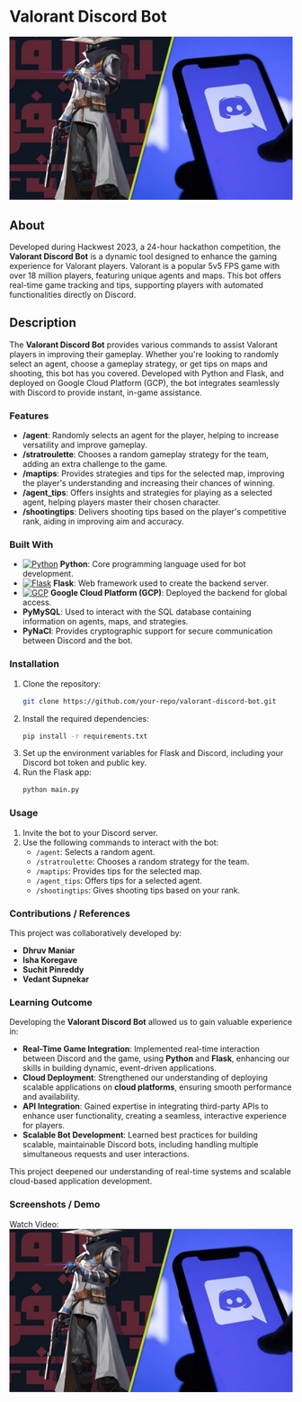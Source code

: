 # Valorant Discord Bot
![alt text](https://github.com/Dhruvbam/Valorant-Discord-Bot/blob/main/Images/valo.jpg)

## About
Developed during Hackwest 2023, a 24-hour hackathon competition, the **Valorant Discord Bot** is a dynamic tool designed to enhance the gaming experience for Valorant players. Valorant is a popular 5v5 FPS game with over 18 million players, featuring unique agents and maps. This bot offers real-time game tracking and tips, supporting players with automated functionalities directly on Discord.

## Description
The **Valorant Discord Bot** provides various commands to assist Valorant players in improving their gameplay. Whether you're looking to randomly select an agent, choose a gameplay strategy, or get tips on maps and shooting, this bot has you covered. Developed with Python and Flask, and deployed on Google Cloud Platform (GCP), the bot integrates seamlessly with Discord to provide instant, in-game assistance.

### Features
- **/agent**: Randomly selects an agent for the player, helping to increase versatility and improve gameplay.
- **/stratroulette**: Chooses a random gameplay strategy for the team, adding an extra challenge to the game.
- **/maptips**: Provides strategies and tips for the selected map, improving the player's understanding and increasing their chances of winning.
- **/agent_tips**: Offers insights and strategies for playing as a selected agent, helping players master their chosen character.
- **/shootingtips**: Delivers shooting tips based on the player's competitive rank, aiding in improving aim and accuracy.

### Built With
- <a href="https://www.python.org/" target="_blank" rel="noreferrer"><img src="https://img.shields.io/badge/Python-3670A0?style=for-the-badge&logo=python&logoColor=ffdd54" width="36" height="36" alt="Python" /></a> **Python**: Core programming language used for bot development.
- <a href="https://flask.palletsprojects.com/" target="_blank" rel="noreferrer"><img src="https://img.shields.io/badge/Flask-000000?style=for-the-badge&logo=flask&logoColor=white" width="36" height="36" alt="Flask" /></a> **Flask**: Web framework used to create the backend server.
- <a href="https://cloud.google.com/" target="_blank" rel="noreferrer"><img src="https://img.shields.io/badge/GCP-4285F4?style=for-the-badge&logo=googlecloud&logoColor=white" width="36" height="36" alt="GCP" /></a> **Google Cloud Platform (GCP)**: Deployed the backend for global access.
- **PyMySQL**: Used to interact with the SQL database containing information on agents, maps, and strategies.
- **PyNaCl**: Provides cryptographic support for secure communication between Discord and the bot.

### Installation
1. Clone the repository:
    ```bash
    git clone https://github.com/your-repo/valorant-discord-bot.git
    ```
2. Install the required dependencies:
    ```bash
    pip install -r requirements.txt
    ```
3. Set up the environment variables for Flask and Discord, including your Discord bot token and public key.
4. Run the Flask app:
    ```bash
    python main.py
    ```

### Usage
1. Invite the bot to your Discord server.
2. Use the following commands to interact with the bot:
    - `/agent`: Selects a random agent.
    - `/stratroulette`: Chooses a random strategy for the team.
    - `/maptips`: Provides tips for the selected map.
    - `/agent_tips`: Offers tips for a selected agent.
    - `/shootingtips`: Gives shooting tips based on your rank.

### Contributions / References
This project was collaboratively developed by:
- **Dhruv Maniar**
- **Isha Koregave**
- **Suchit Pinreddy**
- **Vedant Supnekar**

### Learning Outcome
Developing the **Valorant Discord Bot** allowed us to gain valuable experience in:

- **Real-Time Game Integration**: Implemented real-time interaction between Discord and the game, using **Python** and **Flask**, enhancing our skills in building dynamic, event-driven applications.
- **Cloud Deployment**: Strengthened our understanding of deploying scalable applications on **cloud platforms**, ensuring smooth performance and availability.
- **API Integration**: Gained expertise in integrating third-party APIs to enhance user functionality, creating a seamless, interactive experience for players.
- **Scalable Bot Development**: Learned best practices for building scalable, maintainable Discord bots, including handling multiple simultaneous requests and user interactions.

This project deepened our understanding of real-time systems and scalable cloud-based application development.


### Screenshots / Demo
Watch Video: </br>
[![Watch the video](https://github.com/Dhruvbam/Valorant-Discord-Bot/blob/main/Images/valo.jpg)](https://github.com/Dhruvbam/Valorant-Discord-Bot/blob/main/Images/RPReplay_Final1677425932.MP4)

